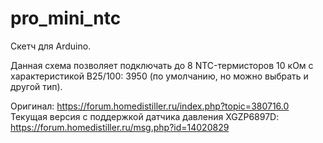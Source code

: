 # pro_mini_ntc
Скетч для Arduino.

Данная схема позволяет подключать до 8 NTC-термисторов 10 кОм с характеристикой B25/100: 3950 (по умолчанию, но можно выбрать и другой тип).

Оригинал: https://forum.homedistiller.ru/index.php?topic=380716.0
Текущая версия с поддержкой датчика давления XGZP6897D: https://forum.homedistiller.ru/msg.php?id=14020829
